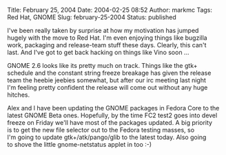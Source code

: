 Title: February 25, 2004
Date: 2004-02-25 08:52
Author: markmc
Tags: Red Hat, GNOME
Slug: february-25-2004
Status: published

I've been really taken by surprise at how my motivation has jumped  
hugely with the move to Red Hat. I'm even enjoying things like bugzilla  
work, packaging and release-team stuff these days. Clearly, this can't  
last. And I've got to get back hacking on things like Vino soon ...

GNOME 2.6 looks like its pretty much on track. Things like the gtk+  
schedule and the constant string freeze breakage has given the release  
team the heebie jeebies somewhat, but after our irc meeting last night  
I'm feeling pretty confident the release will come out without any huge  
hitches.

Alex and I have been updating the GNOME packages in Fedora Core to the  
latest GNOME Beta ones. Hopefully, by the time FC2 test2 goes into
devel  
freeze on Friday we'll have most of the packages updated. A big
priority  
is to get the new file selector out to the Fedora testing masses, so  
I'm going to update gtk+/atk/pango/glib to the latest today. Also going  
to shove the little gnome-netstatus applet in too :-)

